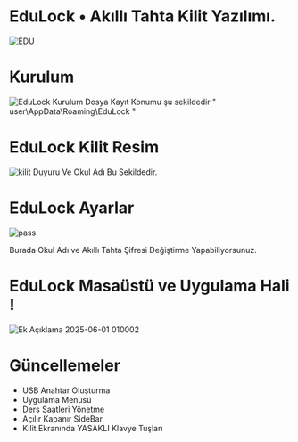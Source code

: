 # EduLock • Akıllı Tahta Kilit Yazılımı.
![EDU](https://github.com/user-attachments/assets/55731542-1f3b-4446-b295-434d153c9451)
# Kurulum
![EduLock Kurulum](https://github.com/user-attachments/assets/2e50cab7-716c-46f6-8040-c39e03bc6242)
Dosya Kayıt Konumu şu sekildedir " user\AppData\Roaming\EduLock "
# EduLock Kilit Resim
![kilit](https://github.com/user-attachments/assets/6bd0c078-d200-4027-903e-13fdbaf29e66)
Duyuru Ve Okul Adı Bu Sekildedir.
# EduLock Ayarlar
![pass](https://github.com/user-attachments/assets/aee8e4b5-7781-41b4-ab9f-46351fcf9472)

Burada Okul Adı ve Akıllı Tahta Şifresi Değiştirme Yapabiliyorsunuz.

# EduLock Masaüstü ve Uygulama Hali !
![Ek Açıklama 2025-06-01 010002](https://github.com/user-attachments/assets/16db4605-e6ea-4652-8e0e-ddb666042d43)


# Güncellemeler
* USB Anahtar Oluşturma  
* Uygulama Menüsü  
* Ders Saatleri Yönetme  
* Açılır Kapanır SideBar  
* Kilit Ekranında YASAKLI Klavye Tuşları

